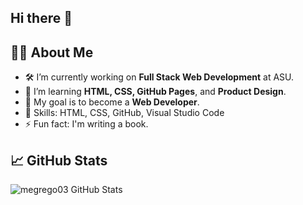 ## Hi there 👋


<!--
**megrego03/megrego03** is a ✨ _special_ ✨ repository because its `README.md` (this file) appears on your GitHub profile.
-->

## 🙋‍♂️ About Me

- 🛠️ I’m currently working on **Full Stack Web Development** at ASU.  
- 🎨 I’m learning **HTML, CSS, GitHub Pages**, and **Product Design**.  
- 🎯 My goal is to become a **Web Developer**.  
- 🧠 Skills: HTML, CSS, GitHub, Visual Studio Code  
- ⚡ Fun fact: I'm writing a book.


## 📈 GitHub Stats

![megrego03 GitHub Stats](https://github-readme-stats.vercel.app/api?username=megrego03&show_icons=true&theme=radical)
